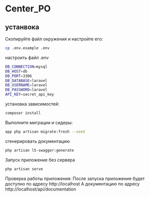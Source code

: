# Center_PO
## устанвока
Скопируйте файл окружения и настройте его:
```sh
cp .env.example .env
```
настроить файл .env
```sh
DB_CONNECTION=mysql
DB_HOST=db
DB_PORT=3306
DB_DATABASE=laravel
DB_USERNAME=laravel
DB_PASSWORD=laravel
API_KEY=secret_api_key
```
установка зависимостей:
```sh
composer install
```
Выполните миграции и сидеры:
```sh
app php artisan migrate:fresh --seed
```
сгенерировать документацию 
```sh
php artisan l5-swagger:generate
```
Запуск приложение без сервера
```sh
php artisan serve
```
Проверка работы приложения:
После запуска приложение будет доступно по адресу http://localhost
А документацию по адресу http://localhost/api/documentation
